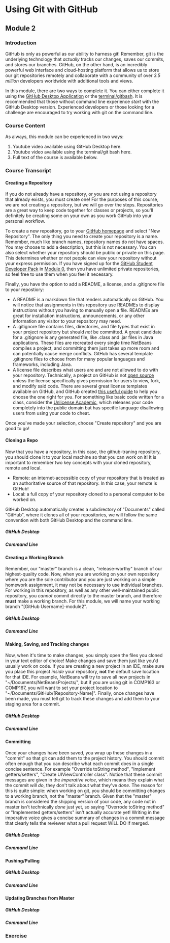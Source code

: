 # Using Git with GitHub
## Module 2

### Introduction

GitHub is only as powerful as our ability to harness git! Remember, git is the underlying technology that _actually_ tracks our changes, saves our commits, and stores our branches. GitHub, on the other hand, is an incredibly powerful web interface and cloud-hosting platform that allows us to store our git repositories remotely and collaborate with a community of over _3.5 million_ developers worldwide with additional tools and views.

In this module, there are two ways to complete it. You can either complete it using the [GitHub Desktop Application](https://desktop.github.com) or the [terminal/gitbash](https://git-scm.com). It is recommended that those without command line experience _start_ with the GitHub Desktop version. Experienced developers or those looking for a challenge are encouraged to try working with git on the command line.

### Course Content

As always, this module can be experienced in two ways:
  1. Youtube video available using GitHub Desktop here.
  2. Youtube video available using the terminal/git bash here.
  2. Full text of the course is available below.

### Course Transcript

#### Creating a Repository

If you do not already have a repository, or you are not using a repository that already exists, you must create one! For the purposes of this course, we are not creating a repository, but we will go over the steps. Repositories are a great way to keep code together for classes or projects, so you'll definitely be creating some on your own as you work GitHub into your personal workflow.

To create a new repository, go to your [GitHub homepage](https://github.com) and select "New Repository". The only thing you need to create your repository is a name. Remember, much like branch names, repository names do not have spaces. You may choose to add a description, but this is not necessary. You can also select whether your repository should be public or private on this page. This determines whether or not people can view your repository without your express permission. If you have signed up for the [GitHub Student Developer Pack](https://education.github.com/pack) in [Module 0](../module-0), then you have unlimited private repositories, so feel free to use them when you feel it necessary.

Finally, you have the option to add a README, a license, and a .gitignore file to your repostiory:
- A README is a markdown file that renders automatically on GitHub. You will notice that assignments in this repository use READMEs to display instructions without you having to manually open a file. READMEs are great for installation instructions, announcements, or any other information any visitor to your repository may need.
- A .gitignore file contains files, directories, and file types that exist in your project repository but should _not_ be committed. A great candidate for a .gitignore is any generated file, like .class and .jar files in Java applications. These files are recreated every single time NetBeans compiles a project, and committing them just takes up more room and can potentially cause merge conflicts. GitHub has several template .gitignore files to choose from for many popular languages and frameworks, including Java.
- A license file describes what users are and are not allowed to do with your repository. Technically, a project on GitHub is not [open source](https://github.com/open-source) unless the license specifically gives permission for users to view, fork, and modify said code. There are several great license templates available on GitHub, and GitHub created [this useful guide](https://choosealicense.com) to help you choose the one right for you. For something like basic code written for a class, consider the [Unlicense Academic](https://github.com/ccannon94/UnlicenseAcademic), which releases your code completely into the public domain but has specific language disallowing users from using your code to cheat.

Once you've made your selection, choose "Create repository" and you are good to go!

#### Cloning a Repo

Now that you have a repository, in this case, the github-traning repository, you should clone it to your local machine so that you can work on it! It is important to remember two key concepts with your cloned repository, remote and local.
- Remote: an internet-accessible copy of your repository that is treated as an authoritative source of that repository. In this case, your remote is GitHub!
- Local: a full copy of your repository cloned to a personal computer to be worked on.

GitHub Desktop automatically creates a subdirectory of "Documents" called "GitHub", where it clones all of your repositories, we will follow the same convention with both GitHub Desktop and the command line.

##### GitHub Desktop

##### Command Line

#### Creating a Working Branch

Remember, our "master" branch is a clean, "release-worthy" branch of our highest-quality code. Now, when you are working on your own repository where you are the sole contributor and you are just working on a simple homework assignment, it may not be necessary to use individual branches. For working in this repository, as well as any other well-maintained public repository, you _cannot_ commit directly to the master branch, and therefore **must** make a working branch. For this module, we will name your working branch "[GitHub Username]-module2".

##### GitHub Desktop

##### Command Line

#### Making, Saving, and Tracking changes

Now, when it's time to make changes, you simply open the files you cloned in your text editor of choice! Make changes and save them just like you'd usually work on code. If you are creating a new project in an IDE, make sure you place this project _inside_ your repository, **not** the default save location for that IDE. For example, NetBeans will try to save all new projects in "~/Documents/NetBeansProjects/", but if you are using git in COMP163 or COMP167, you will want to set your project location to "~/Documents/GitHub/[Repository-Name]". Finally, once changes have been made, you must tell git to track these changes and add them to your staging area for a commit.

##### GitHub Desktop

##### Command Line

#### Committing

Once your changes have been saved, you wrap up these changes in a "commit" so that git can add them to the project history. You should commit often enough that you can describe what each commit does in a single concise sentence. For example "Override toString method", "Implement getters/setters", "Create UIViewController class". Notice that these commit messages are given in the _imperative voice_, which means they explain what the commit _will do_, they don't talk about what they've _done_. The reason for this is quite simple: when working on git, you should be committing changes to a working branch, not the "master" branch. Given that the "master" branch is considered the shipping version of your code, any code not in master isn't technically _done_ just yet, so saying "Overrode toString method" or "Implemented getters/setters" isn't actually accurate yet! Writing in the imperative voice gives a concise summary of changes in a commit message that clearly tells the reviewer what a pull request WILL DO if merged.

##### GitHub Desktop

##### Command Line

#### Pushing/Pulling

##### GitHub Desktop

##### Command Line

#### Updating Branches from Master

##### GitHub Desktop

##### Command Line

### Exercise

